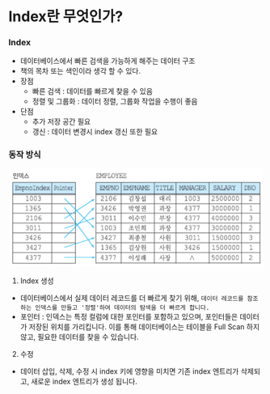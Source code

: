 # Index란 무엇인가?

### Index
- 데이터베이스에서 빠른 검색을 가능하게 해주는 데이터 구조
- 책의 목차 또는 색인이라 생각 할 수 있다.
- 장점
    - 빠른 검색 : 데이터를 빠르게 찾을 수 있음
    - 정렬 및 그룹화 : 데이터 정렬, 그룹화 작업을 수행이 좋음
- 단점
    - 추가 저장 공간 필요
    - 갱신 : 데이터 변경시 index 갱신 또한 필요

### 동작 방식

![db_indxt.png](img/db_indxt.png)

1. Index 생성
- 데이터베이스에서 실제 데이터 레코드를 더 빠르게 찾기 위해, `데이터 레코드를 참조하는 인덱스를 만들고 '정렬'하여 데이터의 탐색을 더 빠르게 합니다.`
- 포인터 : 인덱스는 특정 컬럼에 대한 포인터를 포함하고 있으며, 포인터들은 데이터가 저장된 위치를 가리킵니다. 이를 통해 데이터베이스는 테이블을 Full Scan 하지 않고, 필요한 데이터를 찾을 수 있습니다.

2. 수정
- 데이터 삽입, 삭제, 수정 시 index 키에 영향을 미치면 기존 index 엔트리가 삭제되고, 새로운 index 엔트리가 생성 됩니다.


